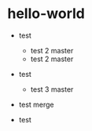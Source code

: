 # hello-world

- test

  - test 2 master
  - test 2 master

- test

  - test 3 master

- test merge

- test
